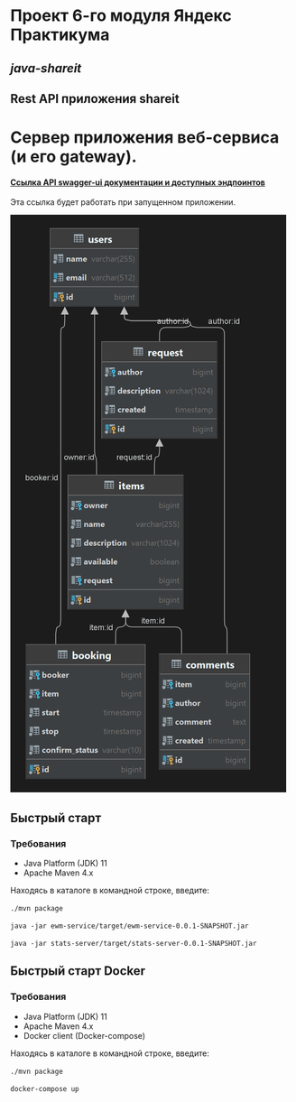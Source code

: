 # Проект 6-го модуля Яндекс Практикума

## *java-shareit*

## Rest API приложения shareit

Сервер приложения веб-сервиса (и его gateway).
========================
#### [Ссылка API swagger-ui документации и доступных эндпоинтов](http://localhost:8080/swagger-ui/index.html)
Эта ссылка будет работать при запущенном приложении.

![Схема БД для service](docs/booking.png)

## Быстрый старт
### Требования
- Java Platform (JDK) 11
- Apache Maven 4.x

Находясь в каталоге в командной строке, введите:

`./mvn package`

`java -jar ewm-service/target/ewm-service-0.0.1-SNAPSHOT.jar`

`java -jar stats-server/target/stats-server-0.0.1-SNAPSHOT.jar`

## Быстрый старт Docker
### Требования
- Java Platform (JDK) 11
- Apache Maven 4.x
- Docker client (Docker-compose)

Находясь в каталоге в командной строке, введите:

`./mvn package`

`docker-compose up`